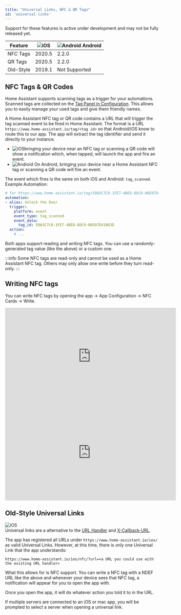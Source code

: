 ```yaml
---
title: "Universal Links, NFC & QR Tags"
id: 'universal-links'
---
```


Support for these features is active under development and may not be fully released yet.

| Feature   | ![iOS](/assets/iOS.svg) | ![Android](/assets/android.svg) Android |
| --------- | ----------------------------- | --------------------------------------- |
| NFC Tags  | 2020.5                        | 2.2.0                                   |
| QR Tags   | 2020.5                        | 2.2.0                                   |
| Old-Style | 2019.1                        | Not Supported                           |

## NFC Tags & QR Codes

Home Assistant supports scanning tags as a trigger for your automations. Scanned tags are collected on the [Tag Panel in Configuration](https://my.home-assistant.io/redirect/tags/). This allows you to easily manage your used tags and give them friendly names. 

A Home Assistant NFC tag or QR code contains a URL that will trigger the tag scanned event to be fired in Home Assistant. The format is a URL `https://www.home-assistant.io/tag/<tag id>` so that Android/iOS know to route this to our app. The app will extract the tag identifier and send it directly to your instance.

- ![iOS](/assets/iOS.svg)bringing your device near an NFC tag or scanning a QR code will show a notification which, when tapped, will launch the app and fire an event.
- ![Android](/assets/android.svg) On Android, bringing your device near a Home Assistant NFC tag or scanning a QR code will fire an event.

The event which fires is the same on both iOS and Android: `tag_scanned`. Example Automation:

```yaml
# for https://www.home-assistant.io/tag/50A3C7C8-1FE7-4BE8-8DC9-06E07D41B63D
automation:
- alias: Unlock the Door
  trigger:
    platform: event
    event_type: tag_scanned
    event_data:
      tag_id: 50A3C7C8-1FE7-4BE8-8DC9-06E07D41B63D
  action:
    # ...
```

Both apps support reading and writing NFC tags. You can use a randomly-generated tag value (like the above) or a custom one.

:::info
Some NFC tags are read-only and cannot be used as a Home Assistant NFC tag. Others may only allow one write before they turn read-only.
:::

## Writing NFC tags

You can write NFC tags by opening the app -> App Configuration -> NFC Cards -> Write.

<div class='videoWrapper'>
<iframe width="560" height="315" src="https://www.youtube-nocookie.com/embed/Xc120lClUgA" frameborder="0" allowfullscreen></iframe>
</div>

<div class='videoWrapper'>
<iframe width="560" height="315" src="https://www.youtube-nocookie.com/embed/xE7wm1bxRLs" frameborder="0" allowfullscreen></iframe>
</div>

## Old-Style Universal Links

![iOS](/assets/iOS.svg)<br />
Universal links are a alternative to the [URL Handler](integrations/url-handler.md) and [X-Callback-URL](integrations/x-callback-url.md).

The app has registered all URLs under `https://www.home-assistant.io/ios/` as valid Universal Links. However, at this time, there is only one Universal Link that the app understands:

`https://www.home-assistant.io/ios/nfc/?url=<a URL you could use with the existing URL handler>`

What this allows for is NFC support. You can write a NFC tag with a NDEF URL like the above and whenever your device sees that NFC tag, a notification will appear for you to open the app with.

Once you open the app, it will do whatever action you told it to in the URL.

If multiple servers are connected to an iOS or mac app, you will be prompted to select a server when opening a universal link.
